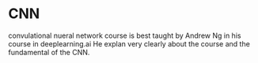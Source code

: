 # CNN
convulational nueral network course is best taught by Andrew Ng in his course in deeplearning.ai
He explan very clearly about the course and the fundamental of the CNN.
